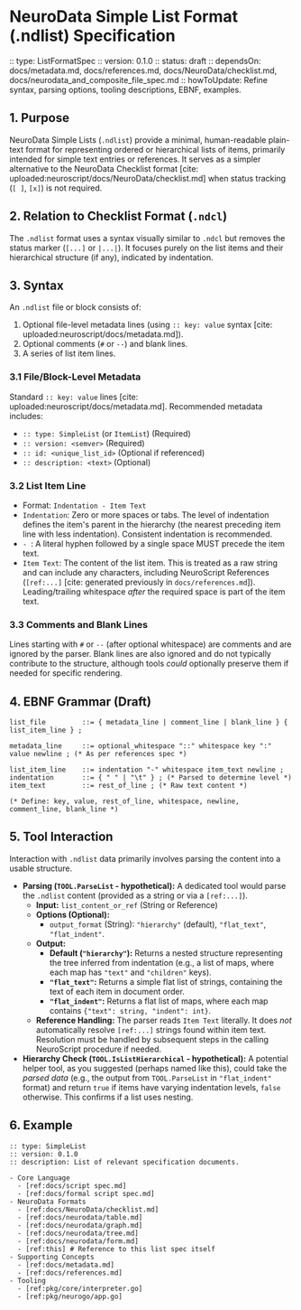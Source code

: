 # NeuroData Simple List Format (.ndlist) Specification

:: type: ListFormatSpec
:: version: 0.1.0
:: status: draft
:: dependsOn: docs/metadata.md, docs/references.md, docs/NeuroData/checklist.md, docs/neurodata_and_composite_file_spec.md
:: howToUpdate: Refine syntax, parsing options, tooling descriptions, EBNF, examples.

## 1. Purpose

NeuroData Simple Lists (`.ndlist`) provide a minimal, human-readable plain-text format for representing ordered or hierarchical lists of items, primarily intended for simple text entries or references. It serves as a simpler alternative to the NeuroData Checklist format [cite: uploaded:neuroscript/docs/NeuroData/checklist.md] when status tracking (`[ ]`, `[x]`) is not required.

## 2. Relation to Checklist Format (`.ndcl`)

The `.ndlist` format uses a syntax visually similar to `.ndcl` but removes the status marker (`[...]` or `|...|`). It focuses purely on the list items and their hierarchical structure (if any), indicated by indentation.

## 3. Syntax

An `.ndlist` file or block consists of:
1.  Optional file-level metadata lines (using `:: key: value` syntax [cite: uploaded:neuroscript/docs/metadata.md]).
2.  Optional comments (`#` or `--`) and blank lines.
3.  A series of list item lines.

### 3.1 File/Block-Level Metadata

Standard `:: key: value` lines [cite: uploaded:neuroscript/docs/metadata.md]. Recommended metadata includes:
* `:: type: SimpleList` (or `ItemList`) (Required)
* `:: version: <semver>` (Required)
* `:: id: <unique_list_id>` (Optional if referenced)
* `:: description: <text>` (Optional)

### 3.2 List Item Line

* Format: `Indentation - Item Text`
* `Indentation`: Zero or more spaces or tabs. The level of indentation defines the item's parent in the hierarchy (the nearest preceding item line with less indentation). Consistent indentation is recommended.
* `- `: A literal hyphen followed by a single space MUST precede the item text.
* `Item Text`: The content of the list item. This is treated as a raw string and can include any characters, including NeuroScript References (`[ref:...]` [cite: generated previously in `docs/references.md`]). Leading/trailing whitespace *after* the required space is part of the item text.

### 3.3 Comments and Blank Lines

Lines starting with `#` or `--` (after optional whitespace) are comments and are ignored by the parser. Blank lines are also ignored and do not typically contribute to the structure, although tools *could* optionally preserve them if needed for specific rendering.

## 4. EBNF Grammar (Draft)

```ebnf
list_file         ::= { metadata_line | comment_line | blank_line } { list_item_line } ;

metadata_line     ::= optional_whitespace "::" whitespace key ":" value newline ; (* As per references spec *)

list_item_line    ::= indentation "-" whitespace item_text newline ;
indentation       ::= { " " | "\t" } ; (* Parsed to determine level *)
item_text         ::= rest_of_line ; (* Raw text content *)

(* Define: key, value, rest_of_line, whitespace, newline, comment_line, blank_line *)
```

## 5. Tool Interaction

Interaction with `.ndlist` data primarily involves parsing the content into a usable structure.

* **Parsing (`TOOL.ParseList` - hypothetical):** A dedicated tool would parse the `.ndlist` content (provided as a string or via a `[ref:...]`).
    * **Input:** `list_content_or_ref` (String or Reference)
    * **Options (Optional):**
        * `output_format` (String): `"hierarchy"` (default), `"flat_text"`, `"flat_indent"`.
    * **Output:**
        * **Default (`"hierarchy"`):** Returns a nested structure representing the tree inferred from indentation (e.g., a list of maps, where each map has `"text"` and `"children"` keys).
        * **`"flat_text"`:** Returns a simple flat list of strings, containing the text of each item in document order.
        * **`"flat_indent"`:** Returns a flat list of maps, where each map contains `{"text": string, "indent": int}`.
    * **Reference Handling:** The parser reads `Item Text` literally. It does *not* automatically resolve `[ref:...]` strings found within item text. Resolution must be handled by subsequent steps in the calling NeuroScript procedure if needed.
* **Hierarchy Check (`TOOL.IsListHierarchical` - hypothetical):** A potential helper tool, as you suggested (perhaps named like this), could take the *parsed data* (e.g., the output from `TOOL.ParseList` in `"flat_indent"` format) and return `true` if items have varying indentation levels, `false` otherwise. This confirms if a list uses nesting.

## 6. Example

```ndlist
:: type: SimpleList
:: version: 0.1.0
:: description: List of relevant specification documents.

- Core Language
  - [ref:docs/script spec.md]
  - [ref:docs/formal script spec.md]
- NeuroData Formats
  - [ref:docs/NeuroData/checklist.md]
  - [ref:docs/neurodata/table.md]
  - [ref:docs/neurodata/graph.md]
  - [ref:docs/neurodata/tree.md]
  - [ref:docs/neurodata/form.md]
  - [ref:this] # Reference to this list spec itself
- Supporting Concepts
  - [ref:docs/metadata.md]
  - [ref:docs/references.md]
- Tooling
  - [ref:pkg/core/interpreter.go]
  - [ref:pkg/neurogo/app.go]
```